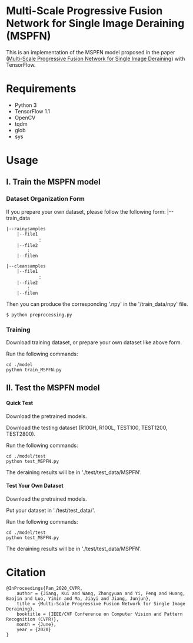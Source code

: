 # Multi-Scale Progressive Fusion Network for Single Image Deraining (MSPFN)

This is an implementation of the MSPFN model proposed in the paper
([Multi-Scale Progressive Fusion Network for Single Image Deraining](https://arxiv.org/abs/2003.10985))
with TensorFlow.

# Requirements

- Python 3
- TensorFlow 1.1
- OpenCV
- tqdm
- glob
- sys

# Usage

## I. Train the MSPFN model

### Dataset Organization Form

If you prepare your own dataset, please follow the following form:
|--train_data  

    |--rainysamples  
        |--file1
                ：  
        |--file2
            :
        |--filen
        
    |--cleansamples
        |--file1
                ：  
        |--file2
            :
        |--filen
Then you can produce the corresponding '.npy' in the '/train_data/npy' file.
```
$ python preprocessing.py
```

### Training
Download training dataset, or prepare your own dataset like above form.

Run the following commands:
```
cd ./model
python train_MSPFN.py 
```

## II. Test the MSPFN model 

#### Quick Test
Download the pretrained models.

Download the testing dataset (R100H, R100L, TEST100, TEST1200, TEST2800).

Run the following commands:
```
cd ./model/test
python test_MSPFN.py
```
The deraining results will be in './test/test_data/MSPFN'.

####  Test Your Own Dataset
Download the pretrained models.

Put your dataset in './test/test_data/'.

Run the following commands:
```
cd ./model/test
python test_MSPFN.py
```
The deraining results will be in './test/test_data/MSPFN'.

# Citation
```
@InProceedings{Pan_2020_CVPR,
	author = {Jiang, Kui and Wang, Zhongyuan and Yi, Peng and Huang, Baojin and Luo, Yimin and Ma, Jiayi and Jiang, Junjun},
	title = {Multi-Scale Progressive Fusion Network for Single Image Deraining},
	booktitle = {IEEE/CVF Conference on Computer Vision and Pattern Recognition (CVPR)},
	month = {June},
	year = {2020}
}
```
